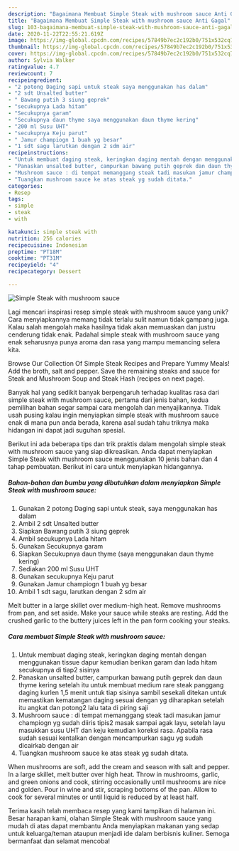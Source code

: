 ```yaml
---
description: "Bagaimana Membuat Simple Steak with mushroom sauce Anti Gagal"
title: "Bagaimana Membuat Simple Steak with mushroom sauce Anti Gagal"
slug: 103-bagaimana-membuat-simple-steak-with-mushroom-sauce-anti-gagal
date: 2020-11-22T22:55:21.619Z
image: https://img-global.cpcdn.com/recipes/57849b7ec2c192b0/751x532cq70/simple-steak-with-mushroom-sauce-foto-resep-utama.jpg
thumbnail: https://img-global.cpcdn.com/recipes/57849b7ec2c192b0/751x532cq70/simple-steak-with-mushroom-sauce-foto-resep-utama.jpg
cover: https://img-global.cpcdn.com/recipes/57849b7ec2c192b0/751x532cq70/simple-steak-with-mushroom-sauce-foto-resep-utama.jpg
author: Sylvia Walker
ratingvalue: 4.7
reviewcount: 7
recipeingredient:
- "2 potong Daging sapi untuk steak saya menggunakan has dalam"
- "2 sdt Unsalted butter"
- " Bawang putih 3 siung geprek"
- "secukupnya Lada hitam"
- "Secukupnya garam"
- "Secukupnya daun thyme saya menggunakan daun thyme kering"
- "200 ml Susu UHT"
- "secukupnya Keju parut"
- " Jamur champiogn 1 buah yg besar"
- "1 sdt sagu larutkan dengan 2 sdm air"
recipeinstructions:
- "Untuk membuat daging steak, keringkan daging mentah dengan menggunakan tissue dapur kemudian berikan garam dan lada hitam secukupnya di tiap2 sisinya"
- "Panaskan unsalted butter, campurkan bawang putih geprek dan daun thyme kering setelah itu untuk membuat medium rare steak panggang daging kurlen 1,5 menit untuk tiap sisinya sambil sesekali ditekan untuk memastikan kematangan daging sesuai dengan yg diharapkan setelah itu angkat dan potong2 lalu tata di piring saji"
- "Mushroom sauce : di tempat memanggang steak tadi masukan jamur champiogn yg sudah diiris tipis2 masak sampai agak layu, setelah layu masukkan susu UHT dan keju kemudian koreksi rasa. Apabila rasa sudah sesuai kentalkan dengan mencampurkan sagu yg sudah dicairkab dengan air"
- "Tuangkan mushroom sauce ke atas steak yg sudah ditata."
categories:
- Resep
tags:
- simple
- steak
- with

katakunci: simple steak with 
nutrition: 256 calories
recipecuisine: Indonesian
preptime: "PT18M"
cooktime: "PT31M"
recipeyield: "4"
recipecategory: Dessert

---
```



![Simple Steak with mushroom sauce](https://img-global.cpcdn.com/recipes/57849b7ec2c192b0/751x532cq70/simple-steak-with-mushroom-sauce-foto-resep-utama.jpg)

Lagi mencari inspirasi resep simple steak with mushroom sauce yang unik? Cara menyiapkannya memang tidak terlalu sulit namun tidak gampang juga. Kalau salah mengolah maka hasilnya tidak akan memuaskan dan justru cenderung tidak enak. Padahal simple steak with mushroom sauce yang enak seharusnya punya aroma dan rasa yang mampu memancing selera kita.

Browse Our Collection Of Simple Steak Recipes and Prepare Yummy Meals! Add the broth, salt and pepper. Save the remaining steaks and sauce for Steak and Mushroom Soup and Steak Hash (recipes on next page).

Banyak hal yang sedikit banyak berpengaruh terhadap kualitas rasa dari simple steak with mushroom sauce, pertama dari jenis bahan, kedua pemilihan bahan segar sampai cara mengolah dan menyajikannya. Tidak usah pusing kalau ingin menyiapkan simple steak with mushroom sauce enak di mana pun anda berada, karena asal sudah tahu triknya maka hidangan ini dapat jadi suguhan spesial.


Berikut ini ada beberapa tips dan trik praktis dalam mengolah simple steak with mushroom sauce yang siap dikreasikan. Anda dapat menyiapkan Simple Steak with mushroom sauce menggunakan 10 jenis bahan dan 4 tahap pembuatan. Berikut ini cara untuk menyiapkan hidangannya.

<!--inarticleads1-->

##### Bahan-bahan dan bumbu yang dibutuhkan dalam menyiapkan Simple Steak with mushroom sauce:

1. Gunakan 2 potong Daging sapi untuk steak, saya menggunakan has dalam
1. Ambil 2 sdt Unsalted butter
1. Siapkan  Bawang putih 3 siung geprek
1. Ambil secukupnya Lada hitam
1. Gunakan Secukupnya garam
1. Siapkan Secukupnya daun thyme (saya menggunakan daun thyme kering)
1. Sediakan 200 ml Susu UHT
1. Gunakan secukupnya Keju parut
1. Gunakan  Jamur champiogn 1 buah yg besar
1. Ambil 1 sdt sagu, larutkan dengan 2 sdm air


Melt butter in a large skillet over medium-high heat. Remove mushrooms from pan, and set aside. Make your sauce while steaks are resting. Add the crushed garlic to the buttery juices left in the pan form cooking your steaks. 

<!--inarticleads2-->

##### Cara membuat Simple Steak with mushroom sauce:

1. Untuk membuat daging steak, keringkan daging mentah dengan menggunakan tissue dapur kemudian berikan garam dan lada hitam secukupnya di tiap2 sisinya
1. Panaskan unsalted butter, campurkan bawang putih geprek dan daun thyme kering setelah itu untuk membuat medium rare steak panggang daging kurlen 1,5 menit untuk tiap sisinya sambil sesekali ditekan untuk memastikan kematangan daging sesuai dengan yg diharapkan setelah itu angkat dan potong2 lalu tata di piring saji
1. Mushroom sauce : di tempat memanggang steak tadi masukan jamur champiogn yg sudah diiris tipis2 masak sampai agak layu, setelah layu masukkan susu UHT dan keju kemudian koreksi rasa. Apabila rasa sudah sesuai kentalkan dengan mencampurkan sagu yg sudah dicairkab dengan air
1. Tuangkan mushroom sauce ke atas steak yg sudah ditata.


When mushrooms are soft, add the cream and season with salt and pepper. In a large skillet, melt butter over high heat. Throw in mushrooms, garlic, and green onions and cook, stirring occasionally until mushrooms are nice and golden. Pour in wine and stir, scraping bottoms of the pan. Allow to cook for several minutes or until liquid is reduced by at least half. 

Terima kasih telah membaca resep yang kami tampilkan di halaman ini. Besar harapan kami, olahan Simple Steak with mushroom sauce yang mudah di atas dapat membantu Anda menyiapkan makanan yang sedap untuk keluarga/teman ataupun menjadi ide dalam berbisnis kuliner. Semoga bermanfaat dan selamat mencoba!
